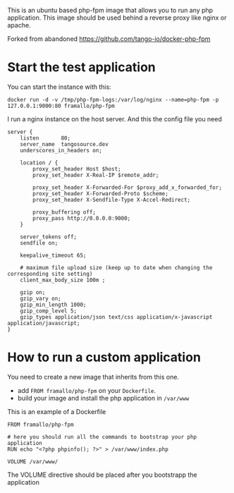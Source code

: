This is an ubuntu based php-fpm image that allows you to run any php application.
This image should be used behind a reverse proxy like nginx or apache.

Forked from abandoned https://github.com/tango-io/docker-php-fpm

# Start the test application

You can start the instance with this:

```
docker run -d -v /tmp/php-fpm-logs:/var/log/nginx --name=php-fpm -p 127.0.0.1:9000:80 framallo/php-fpm
```

I run a nginx instance on the host server. And this the config file you need

```
server {
    listen       80;
    server_name  tangosource.dev
    underscores_in_headers on;

    location / {
        proxy_set_header Host $host;
        proxy_set_header X-Real-IP $remote_addr;

        proxy_set_header X-Forwarded-For $proxy_add_x_forwarded_for;
        proxy_set_header X-Forwarded-Proto $scheme;
        proxy_set_header X-Sendfile-Type X-Accel-Redirect;

        proxy_buffering off;
        proxy_pass http://0.0.0.0:9000;
    }

    server_tokens off;
    sendfile on;

    keepalive_timeout 65;

    # maximum file upload size (keep up to date when changing the corresponding site setting)
    client_max_body_size 100m ;

    gzip on;
    gzip_vary on;
    gzip_min_length 1000;
    gzip_comp_level 5;
    gzip_types application/json text/css application/x-javascript application/javascript;
}
```

# How to run a custom application


You need to create a new image that inherits from this one.

* add `FROM framallo/php-fpm` on your `Dockerfile`. 
* build your image and install the php application in `/var/www`

This is an example of a Dockerfile

```
FROM framallo/php-fpm

# here you should run all the commands to bootstrap your php application
RUN echo "<?php phpinfo(); ?>" > /var/www/index.php

VOLUME /var/www/
```

The VOLUME directive should be placed after you bootstrapp the application

